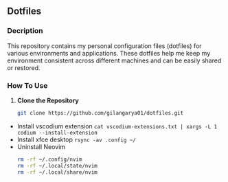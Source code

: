 ## Dotfiles

### Decription

This repository contains my personal configuration files (dotfiles) for various environments and applications. These dotfiles help me keep my environment consistent across different machines and can be easily shared or restored.

### How To Use

1. **Clone the Repository**

   ```sh
   git clone https://github.com/gilangarya01/dotfiles.git
   ```
- Install vscodium extension `cat vscodium-extensions.txt | xargs -L 1 codium --install-extension`
- Install xfce desktop `rsync -av .config ~/`
- Uninstall Neovim
    ```bash
    rm -rf ~/.config/nvim
    rm -rf ~/.local/state/nvim
    rm -rf ~/.local/share/nvim
    ```
